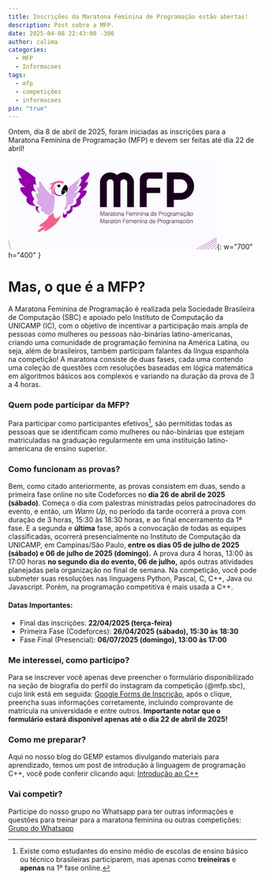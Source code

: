```yaml
---
title: Inscrições da Maratona Feminina de Programação estão abertas!
description: Post sobre a MFP.
date: 2025-04-08 22:43:00 -300
author: calima
categories:
  - MFP
  - Informacoes
tags:
  - mfp
  - competições
  - informacoes
pin: "true"
---
```

Ontem, dia 8 de abril de 2025, foram iniciadas as inscrições para a Maratona Feminina de Programação (MFP) e devem ser feitas até dia 22 de abril!

![Desktop View](/assets/img/MFP-2025.png){: w="700" h="400" }

# Mas, o que é a MFP?
A Maratona Feminina de Programação é realizada pela Sociedade Brasileira de Computação (SBC) e apoiado pelo Instituto de Computação da UNICAMP (IC), com o objetivo de incentivar a participação mais ampla de pessoas como mulheres ou pessoas não-binárias latino-americanas, criando uma comunidade de programação feminina na América Latina, ou seja, além de brasileiros, também participam falantes da língua espanhola na competição! 
A maratona consiste de duas fases, cada uma contendo uma coleção de questões com resoluções baseadas em lógica matemática em algoritmos básicos aos complexos e variando na duração da prova de 3 a 4 horas.

### Quem pode participar da MFP?
Para participar como participantes efetivos[^1], são permitidas todas as pessoas que se identificam como mulheres ou não-binárias que estejam matriculadas na graduação regularmente em uma instituição latino-americana de ensino superior.

### Como funcionam as provas?
Bem, como citado anteriormente, as provas consistem em duas, sendo a primeira fase online no site Codeforces no **dia 26 de abril de 2025 (sábado)**. Começa o dia com palestras ministradas pelos patrocinadores do evento, e então, um *Warm Up*, no período da tarde ocorrerá a prova com duração de 3 horas, 15:30 às 18:30 horas, e ao final encerramento da 1ª fase.
E a segunda e **última** fase, após a convocação de todas as equipes classificadas, ocorrerá presencialmente no Instituto de Computação da UNICAMP, em Campinas/São Paulo, **entre os dias 05 de julho de 2025 (sábado) e 06 de julho de 2025 (domingo).** A prova dura 4 horas, 13:00 às 17:00 horas **no segundo dia do evento, 06 de julho,** após outras atividades planejadas pela organização no final de semana.
Na competição, você pode submeter suas resoluções nas linguagens Python, Pascal, C, C++, Java ou Javascript. Porém, na programação competitiva é mais usada a C++. 
#### Datas Importantes:
* Final das inscrições: **22/04/2025 (terça-feira)**
* Primeira Fase (Codeforces): **26/04/2025 (sábado), 15:30 às 18:30**
* Fase Final (Presencial):  **06/07/2025 (domingo), 13:00 às 17:00**

### Me interessei, como participo?
Para se inscrever você apenas deve preencher o formulário disponibilizado na seção de biografia do perfil do instagram da competição (@mfp.sbc), cujo link está em seguida: [Google Forms de Inscrição](https://docs.google.com/forms/d/e/1FAIpQLSegoyAnBjnQa2vS1zBO5SmSojrfzoL14omR1yO39OF-2LhV0w/viewform), após o clique, preencha suas informações corretamente, incluindo comprovante de matrícula na universidade e entre outros.
**Importante notar que o formulário estará disponível apenas até o dia 22 de abril de 2025!**

### Como me preparar?
Aqui no nosso blog do GEMP estamos divulgando materiais para aprendizado, temos um post de introdução à linguagem de programação C++, você pode conferir clicando aqui: [Introdução ao C++](https://gemp-uece.github.io/posts/Introducao-ao-Cpp/)

### Vai competir?
Participe do nosso grupo no Whatsapp para ter outras informações e questões para treinar para a maratona feminina ou outras competições: 
[Grupo do Whatsapp](https://chat.whatsapp.com/I0K0VhMIxjT5THdvGDVyqJ)

[^1]: Existe como estudantes do ensino médio de escolas de ensino básico ou técnico brasileiras participarem, mas apenas como **treineiras** e **apenas** na 1º fase online.
